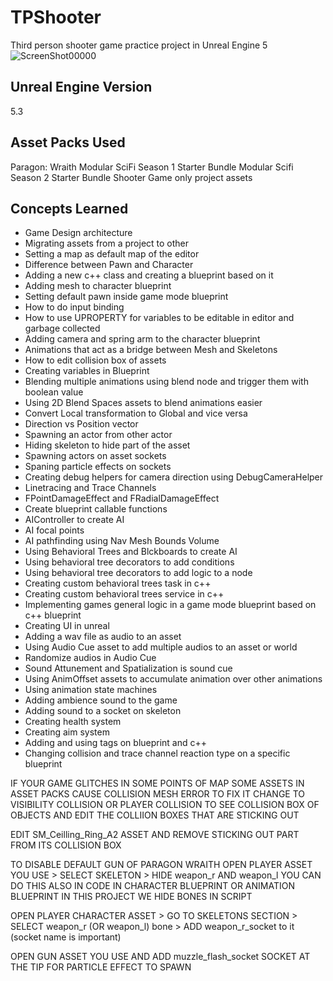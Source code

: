 # TPShooter
Third person shooter game practice project in Unreal Engine 5
![ScreenShot00000](https://github.com/sinamhdn/unreal-tpshooter/assets/34884156/d21e86f9-b8b5-4bfb-8be8-cd8fbfb3084e)

## Unreal Engine Version
5.3

## Asset Packs Used
Paragon: Wraith
Modular SciFi Season 1 Starter Bundle
Modular Scifi Season 2 Starter Bundle
Shooter Game only project assets

## Concepts Learned
- Game Design architecture
- Migrating assets from a project to other
- Setting a map as default map of the editor
- Difference between Pawn and Character
- Adding a new c++ class and creating a blueprint based on it
- Adding mesh to character blueprint
- Setting default pawn inside game mode blueprint
- How to do input binding
- How to use UPROPERTY for variables to be editable in editor and garbage collected
- Adding camera and spring arm to the character blueprint
- Animations that act as a bridge between Mesh and Skeletons
- How to edit collision box of assets
- Creating variables in Blueprint
- Blending multiple animations using blend node and trigger them with boolean value
- Using 2D Blend Spaces assets to blend animations easier
- Convert Local transformation to Global and vice versa
- Direction vs Position vector
- Spawning an actor from other actor
- Hiding skeleton to hide part of the asset
- Spawning actors on asset sockets
- Spaning particle effects on sockets
- Creating debug helpers for camera direction using DebugCameraHelper
- Linetracing and Trace Channels
- FPointDamageEffect and FRadialDamageEffect
- Create blueprint callable functions
- AIController to create AI
- AI focal points
- AI pathfinding using Nav Mesh Bounds Volume
- Using Behavioral Trees and Blckboards to create AI
- Using behavioral tree decorators to add conditions
- Using behavioral tree decorators to add logic to a node
- Creating custom behavioral trees task in c++
- Creating custom behavioral trees service in c++
- Implementing games general logic in a game mode blueprint based on c++ blueprint
- Creating UI in unreal
- Adding a wav file as audio to an asset
- Using Audio Cue asset to add multiple audios to an asset or world
- Randomize audios in Audio Cue
- Sound Attunement and Spatialization is sound cue
- Using AnimOffset assets to accumulate animation over other animations
- Using animation state machines
- Adding ambience sound to the game
- Adding sound to a socket on skeleton
- Creating health system
- Creating aim system
- Adding and using tags on blueprint and c++
- Changing collision and trace channel reaction type on a specific blueprint

IF YOUR GAME GLITCHES IN SOME POINTS OF MAP
SOME ASSETS IN ASSET PACKS CAUSE COLLISION MESH ERROR
TO FIX IT CHANGE TO VISIBILITY COLLISION OR PLAYER COLLISION
TO SEE COLLISION BOX OF OBJECTS AND EDIT THE COLLIION BOXES THAT ARE STICKING OUT

EDIT SM_Ceilling_Ring_A2 ASSET AND REMOVE STICKING OUT PART FROM ITS COLLISION BOX

TO DISABLE DEFAULT GUN OF PARAGON WRAITH OPEN PLAYER ASSET YOU USE > SELECT SKELETON > HIDE weapon_r AND weapon_l
YOU CAN DO THIS ALSO IN CODE IN CHARACTER BLUEPRINT OR ANIMATION BLUEPRINT
IN THIS PROJECT WE HIDE BONES IN SCRIPT

OPEN PLAYER CHARACTER ASSET > GO TO SKELETONS SECTION > SELECT weapon_r (OR weapon_l) bone > ADD weapon_r_socket to it (socket name is important)

OPEN GUN ASSET YOU USE AND ADD muzzle_flash_socket SOCKET AT THE TIP FOR PARTICLE EFFECT TO SPAWN

